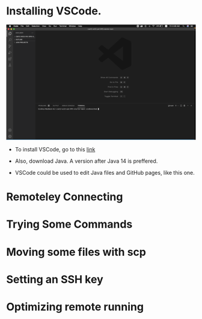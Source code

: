 # Installing VSCode. 
![Image](SS1.png)

* To install VSCode, go to this [link](https://code.visualstudio.com/)

* Also, download Java. A version after Java 14 is preffered. 

* VSCode could be used to edit Java files and GitHub pages, like this one. 


# Remoteley Connecting


# Trying Some Commands


# Moving some files with scp


# Setting an SSH key 

# Optimizing remote running